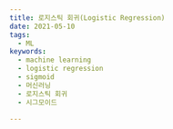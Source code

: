 ```yaml
---
title: 로지스틱 회귀(Logistic Regression)
date: 2021-05-10
tags: 
  - ML
keywords:
  - machine learning
  - logistic regression
  - sigmoid
  - 머신러닝
  - 로지스틱 회귀
  - 시그모이드

---
```

